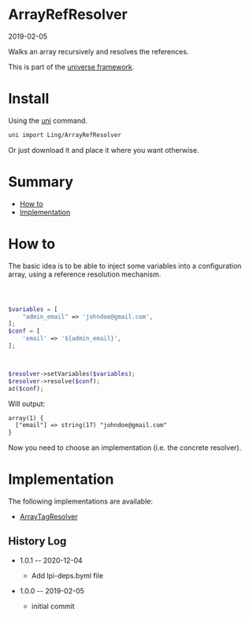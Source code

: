 ArrayRefResolver
===========
2019-02-05



Walks an array recursively and resolves the references.




This is part of the [universe framework](https://github.com/karayabin/universe-snapshot).


Install
==========
Using the [uni](https://github.com/lingtalfi/universe-naive-importer) command.
```bash
uni import Ling/ArrayRefResolver
```

Or just download it and place it where you want otherwise.



Summary
=======

- [How to](#how-to)
- [Implementation](#implementation)






How to
======

The basic idea is to be able to inject some variables into a configuration array,
using a reference resolution mechanism.



```php



$variables = [
    "admin_email" => 'johndoe@gmail.com',
];
$conf = [
    'email' => '${admin_email}',
];



$resolver->setVariables($variables);
$resolver->resolve($conf);
az($conf);


```

Will output:

```html
array(1) {
  ["email"] => string(17) "johndoe@gmail.com"
}

```



Now you need to choose an implementation (i.e. the concrete resolver).






Implementation
==============



The following implementations are available:


- [ArrayTagResolver](https://github.com/karayabin/universe-snapshot/blob/master/universe/Ling/ArrayRefResolver/ArrayTagResolver.md)











History Log
------------------

- 1.0.1 -- 2020-12-04

    - Add lpi-deps.byml file

- 1.0.0 -- 2019-02-05

    - initial commit